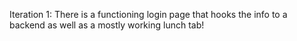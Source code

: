 Iteration 1: There is a functioning login page that hooks the info to a backend as well as a mostly working lunch tab!

